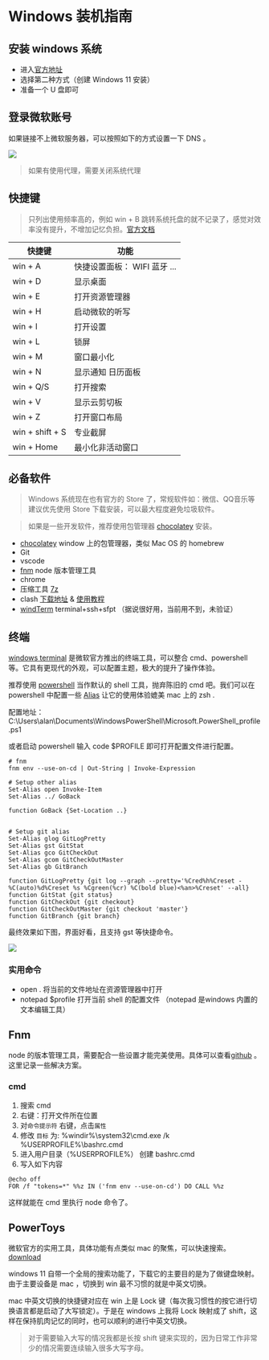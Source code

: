 # Windows 装机指南

## 安装 windows 系统
- 进入[官方地址](https://www.microsoft.com/zh-cn/software-download/windows11)
- 选择第二种方式（创建 Windows 11 安装）
- 准备一个 U 盘即可

## 登录微软账号

如果链接不上微软服务器，可以按照如下的方式设置一下 DNS 。

![](/setup-windows/dns.png)

> 如果有使用代理，需要关闭系统代理

## 快捷键

> 只列出使用频率高的，例如 win + B 跳转系统托盘的就不记录了，感觉对效率没有提升，不增加记忆负担。[官方文档](https://support.microsoft.com/zh-cn/windows/windows-%E7%9A%84%E9%94%AE%E7%9B%98%E5%BF%AB%E6%8D%B7%E6%96%B9%E5%BC%8F-dcc61a57-8ff0-cffe-9796-cb9706c75eec)

| 快捷键 | 功能 |
| --------- | ---------------- |
| win + A   | 快捷设置面板： WIFI 蓝牙 ... |
| win + D   | 显示桌面 |
| win + E   | 打开资源管理器 |
| win + H   | 启动微软的听写 |
| win + I   | 打开设置 |
| win + L   | 锁屏 |
| win + M   | 窗口最小化 |
| win + N   | 显示通知 日历面板 |
| win + Q/S | 打开搜索 |
| win + V   | 显示云剪切板 |
| win + Z   | 打开窗口布局 |
| win + shift + S   | 专业截屏 |
| win + Home   | 最小化非活动窗口 |

## 必备软件

> Windows 系统现在也有官方的 Store 了，常规软件如：微信、QQ音乐等建议优先使用 Store 下载安装，可以最大程度避免垃圾软件。

> 如果是一些开发软件，推荐使用包管理器 [chocolatey](https://chocolatey.org/install#individual) 安装。

- [chocolatey](https://chocolatey.org/install#individual) window 上的包管理器，类似 Mac OS 的 homebrew 
- Git
- vscode
- [fnm](https://github.com/Schniz/fnm) node 版本管理工具 
- chrome 
- 压缩工具 [7z](https://www.7-zip.org/)
- clash [下载地址](https://github.com/Fndroid/clash_for_windows_pkg/releases) & [使用教程](https://clashforwindows.top/)
- [windTerm](https://github.com/kingToolbox/WindTerm) terminal+ssh+sfpt （据说很好用，当前用不到，未验证）

## 终端

[windows terminal](https://learn.microsoft.com/zh-cn/windows/terminal/install) 是微软官方推出的终端工具，可以整合 cmd、powershell 等。它具有更现代的外观，可以配置主题，极大的提升了操作体验。

推荐使用 [powershell](https://learn.microsoft.com/zh-cn/powershell/scripting/learn/ps101/01-getting-started?view=powershell-7.3) 当作默认的 shell 工具，抛弃陈旧的 cmd 吧。我们可以在 powershell 中配置一些 [Alias]( https://learn.microsoft.com/zh-cn/powershell/module/microsoft.powershell.utility/set-alias?view=powershell-7.2) 让它的使用体验媲美 mac 上的 zsh .

配置地址： 
C:\Users\alan\Documents\WindowsPowerShell\Microsoft.PowerShell_profile.ps1

或者启动 powershell 输入 code $PROFILE 即可打开配置文件进行配置。

```
# fnm 
fnm env --use-on-cd | Out-String | Invoke-Expression

# Setup other alias
Set-Alias open Invoke-Item
Set-Alias ../ GoBack

function GoBack {Set-Location ..}


# Setup git alias
Set-Alias glog GitLogPretty
Set-Alias gst GitStat
Set-Alias gco GitCheckOut
Set-Alias gcom GitCheckOutMaster
Set-Alias gb GitBranch

function GitLogPretty {git log --graph --pretty='%Cred%h%Creset -%C(auto)%d%Creset %s %Cgreen(%cr) %C(bold blue)<%an>%Creset' --all}
function GitStat {git status}
function GitCheckOut {git checkout}
function GitCheckOutMaster {git checkout 'master'}
function GitBranch {git branch}
```

最终效果如下图，界面好看，且支持 gst 等快捷命令。

![](/setup-windows/windows-terminal.png)


### 实用命令

- open . 将当前的文件地址在资源管理器中打开
- notepad $profile 打开当前 shell 的配置文件 （notepad 是windows 内置的文本编辑工具）

## Fnm

node 的版本管理工具，需要配合一些设置才能完美使用。具体可以查看[github](https://github.com/Schniz/fnm) 。这里记录一些解决方案。

### cmd

1. 搜索 cmd
2. 右键：打开文件所在位置
3. 对`命令提示符` 右键，点击`属性`
4. 修改 `目标` 为: %windir%\system32\cmd.exe /k %USERPROFILE%\bashrc.cmd
5. 进入用户目录（%USERPROFILE%） 创建 bashrc.cmd
6. 写入如下内容
```
@echo off
FOR /f "tokens=*" %%z IN ('fnm env --use-on-cd') DO CALL %%z
```

这样就能在 cmd 里执行 node 命令了。

## PowerToys

微软官方的实用工具，具体功能有点类似 mac 的聚焦，可以快速搜索。[download](https://learn.microsoft.com/zh-cn/windows/powertoys/)

windows 11 自带一个全局的搜索功能了，下载它的主要目的是为了做键盘映射。由于主要设备是 mac ，切换到 win 最不习惯的就是中英文切换。

mac 中英文切换的快捷键对应在 win 上是 Lock 键（每次我习惯性的按它进行切换语言都是启动了大写锁定）。于是在 windows 上我将 Lock 映射成了 shift，这样在保持肌肉记忆的同时，也可以顺利的进行中英文切换。

> 对于需要输入大写的情况我都是长按 shift 键来实现的，因为日常工作非常少的情况需要连续输入很多大写字母。